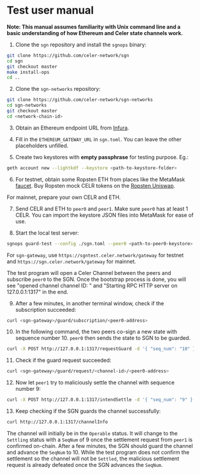 # Test user manual

**Note: This manual assumes familiarity with Unix command line and a basic understanding of how
Ethereum and Celer state channels work.**

1. Clone the `sgn` repository and install the `sgnops` binary:

```sh
git clone https://github.com/celer-network/sgn
cd sgn
git checkout master
make install-ops
cd ..
```

2. Clone the `sgn-networks` repository:

```sh
git clone https://github.com/celer-network/sgn-networks
cd sgn-networks
git checkout master
cd <network-chain-id>
```

3. Obtain an Ethereum endpoint URL from [Infura](https://infura.io/).

4. Fill in the `ETHEREUM_GATEWAY_URL` in `sgn.toml`. You can leave the other placeholders unfilled.

5. Create two keystores with **empty passphrase** for testing purpose. Eg.:

```sh
geth account new --lightkdf --keystore <path-to-keystore-folder>
```

6. For testnet, obtain some Ropsten ETH from places like the MetaMask
[faucet](https://faucet.metamask.io). Buy Ropsten mock CELR tokens on the
[Ropsten Uniswap](https://app.uniswap.org/#/swap?outputCurrency=0xb37f671dfc6c7c03462c76313ec1a35b0c0a76d5).

For mainnet, prepare your own CELR and ETH.

7. Send CELR and ETH to `peer0` and `peer1`. Make sure `peer0` has at least 1 CELR. You can import
the keystore JSON files into MetaMask for ease of use.

8. Start the local test server:

```sh
sgnops guard-test --config ./sgn.toml --peer0 <path-to-peer0-keystore> --peer1 <path-to-peer1-keystore> --sgn-gateway <sgn-gateway>
```

For `sgn-gateway`, use `https://sgntest.celer.network/gateway` for testnet and
`https://sgn.celer.network/gateway` for mainnet.

The test program will open a Celer Channel between the peers and subscribe `peer0` to the SGN. Once
the bootstrap process is done, you will see "opened channel channel ID: <channel-id>" and "Starting
RPC HTTP server on 127.0.0.1:1317" in the end.

9. After a few minutes, in another terminal window, check if the subscription succeeded:

```sh
curl <sgn-gateway>/guard/subscription/<peer0-address>
```

10. In the following command, the two peers co-sign a new state with sequence number 10. `peer0` then
   sends the state to SGN to be guarded.

```sh
curl -X POST http://127.0.0.1:1317/requestGuard -d '{ "seq_num": "10" }'
```

11. Check if the guard request succeeded:

```sh
curl <sgn-gateway>/guard/request/<channel-id>/<peer0-address>
```

12. Now let `peer1` try to maliciously settle the channel with sequence number 9:

```sh
curl -X POST http://127.0.0.1:1317/intendSettle -d '{ "seq_num": "9" }'
```

13. Keep checking if the SGN guards the channel successfully:

```sh
curl http://127.0.0.1:1317/channelInfo
```

The channel will initially be in the `Operable` status. It will change to the `Settling` status with
a `SeqNum` of 9 once the settlement request from `peer1` is confirmed on-chain. After a few minutes,
the SGN should guard the channel and advance the `SeqNum` to 10. While the test program does not
confirm the settlement so the channel will not be `Settled`, the malicious settlement request is
already defeated once the SGN advances the `SeqNum`.

